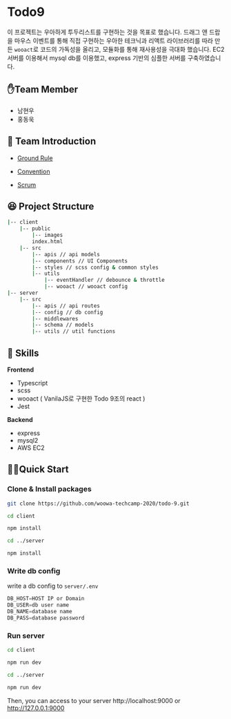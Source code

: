 # Todo9

이 프로젝트는 우아하게 투두리스트를 구현하는 것을 목표로 했습니다. 드래그 앤 드랍을 마우스 이벤트를 통해 직접 구현하는 우아한 테크닉과 리액트 라이브러리를 따라 만든 `wooact`로 코드의 가독성을 올리고, 모듈화를 통해 재사용성을 극대화 했습니다. EC2 서버를 이용해서 mysql db를 이용했고, express 기반의 심플한 서버를 구축하였습니다. 

## ✋Team Member

- 남현우
- 홍동욱

## 🥳 Team Introduction

- [Ground Rule](https://github.com/woowa-techcamp-2020/todo-9/wiki/Ground-Rule)

- [Convention](https://github.com/woowa-techcamp-2020/todo-9/wiki/Convention)

- [Scrum](https://github.com/woowa-techcamp-2020/todo-9/wiki/Scrum)

## 😆 Project Structure

```bash
|-- client
    |-- public
        |-- images
        index.html
    |-- src
        |-- apis // api models
        |-- components // UI Components
        |-- styles // scss config & common styles
        |-- utils
            |-- eventHandler // debounce & throttle
            |-- wooact // wooact config
|-- server
    |-- src
        |-- apis // api routes
        |-- config // db config
        |-- middlewares
        |-- schema // models
        |-- utils // util functions
```



## 🏅 Skills

**Frontend**

- Typescript
- scss
- wooact ( VanilaJS로 구현한 Todo 9조의  react )
- Jest

**Backend**

- express
- mysql2
- AWS EC2

## 🏃‍♂️Quick Start

### Clone & Install packages

```bash
git clone https://github.com/woowa-techcamp-2020/todo-9.git

cd client

npm install

cd ../server

npm install
```


### Write db config

write a db config to `server/.env`

```javascript
DB_HOST=HOST IP or Domain
DB_USER=db user name
DB_NAME=database name
DB_PASS=database password
```


### Run server

```bash
cd client

npm run dev

cd ../server

npm run dev
```

Then, you can access to your server http://localhost:9000 or http://127.0.0.1:9000


